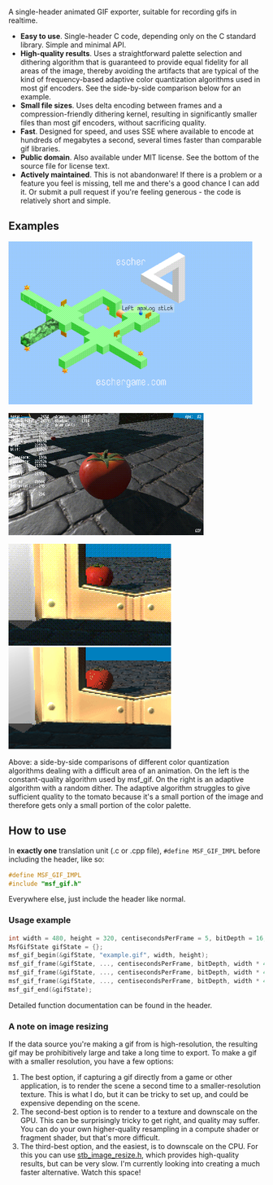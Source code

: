 A single-header animated GIF exporter, suitable for recording gifs in realtime.
* **Easy to use**. Single-header C code, depending only on the C standard library. Simple and minimal API.
* **High-quality results**. Uses a straightforward palette selection and dithering algorithm that is guaranteed to provide equal fidelity for all areas of the image, thereby avoiding the artifacts that are typical of the kind of frequency-based adaptive color quantization algorithms used in most gif encoders. See the side-by-side comparison below for an example.
* **Small file sizes**. Uses delta encoding between frames and a compression-friendly dithering kernel, resulting in significantly smaller files than most gif encoders, without sacrificing quality.
* **Fast**. Designed for speed, and uses SSE where available to encode at hundreds of megabytes a second, several times faster than comparable gif libraries.
* **Public domain**. Also available under MIT license. See the bottom of the source file for license text.
* **Actively maintained**. This is not abandonware! If there is a problem or a feature you feel is missing, tell me and there's a good chance I can add it. Or submit a pull request if you're feeling generous - the code is relatively short and simple.

## Examples

[![Example gif from Escher](examples/flip.gif)](https://eschergame.com/)

[![Example gif from DIWide](examples/diwide.gif)](https://github.com/notnullnotvoid/DIWide)

![Side-by-side comparison: MSF half](examples/keyhole-msf-2x.gif)
![Side-by-side comparison: JO half](examples/keyhole-jo-2x.gif)

Above: a side-by-side comparisons of different color quantization algorithms dealing with a difficult area of an animation. On the left is the constant-quality algorithm used by msf_gif. On the right is an adaptive algorithm with a random dither. The adaptive algorithm struggles to give sufficient quality to the tomato because it's a small portion of the image and therefore gets only a small portion of the color palette.

## How to use

In **exactly one** translation unit (.c or .cpp file), `#define MSF_GIF_IMPL` before including the header, like so:
```cpp
#define MSF_GIF_IMPL
#include "msf_gif.h"
```
Everywhere else, just include the header like normal.

### Usage example

```cpp
int width = 480, height = 320, centisecondsPerFrame = 5, bitDepth = 16;
MsfGifState gifState = {};
msf_gif_begin(&gifState, "example.gif", width, height);
msf_gif_frame(&gifState, ..., centisecondsPerFrame, bitDepth, width * 4); //frame 1
msf_gif_frame(&gifState, ..., centisecondsPerFrame, bitDepth, width * 4); //frame 2
msf_gif_frame(&gifState, ..., centisecondsPerFrame, bitDepth, width * 4); //frame 3, etc...
msf_gif_end(&gifState);
```
Detailed function documentation can be found in the header.

### A note on image resizing

If the data source you're making a gif from is high-resolution, the resulting gif may be prohibitively large and take a long time to export. To make a gif with a smaller resolution, you have a few options:
1. The best option, if capturing a gif directly from a game or other application, is to render the scene a second time to a smaller-resolution texture. This is what I do, but it can be tricky to set up, and could be expensive depending on the scene.
2. The second-best option is to render to a texture and downscale on the GPU. This can be surprisingly tricky to get right, and quality may suffer. You can do your own higher-quality resampling in a compute shader or fragment shader, but that's more difficult.
3. The third-best option, and the easiest, is to downscale on the CPU. For this you can use [stb_image_resize.h](https://github.com/nothings/stb/blob/master/stb_image_resize.h), which provides high-quality results, but can be very slow. I'm currently looking into creating a much faster alternative. Watch this space!
